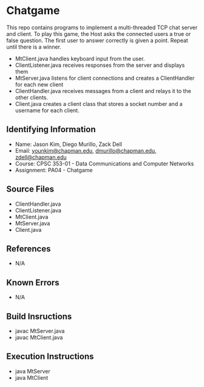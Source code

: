 # Chatgame
This repo contains programs to implement a multi-threaded TCP chat server and client. To play this game, the Host asks the connected users a true or false question. The first user to answer correctly is given a point. Repeat until there is a winner.

* MtClient.java handles keyboard input from the user.
* ClientListener.java receives responses from the server and displays them
* MtServer.java listens for client connections and creates a ClientHandler for each new client
* ClientHandler.java receives messages from a client and relays it to the other clients.
* Client.java creates a client class that stores a socket number and a username for each client. 


## Identifying Information

* Name: Jason Kim, Diego Murillo, Zack Dell
* Email: younkim@chapman.edu, dmurillo@chapman.edu, zdell@chapman.edu
* Course: CPSC 353-01 - Data Communications and Computer Networks 
* Assignment: PA04 - Chatgame

## Source Files

* ClientHandler.java
* ClientListener.java
* MtClient.java
* MtServer.java
* Client.java

## References

* N/A

## Known Errors

* N/A

## Build Insructions

* javac MtServer.java
* javac MtClient.java

## Execution Instructions

* java MtServer
* java MtClient
